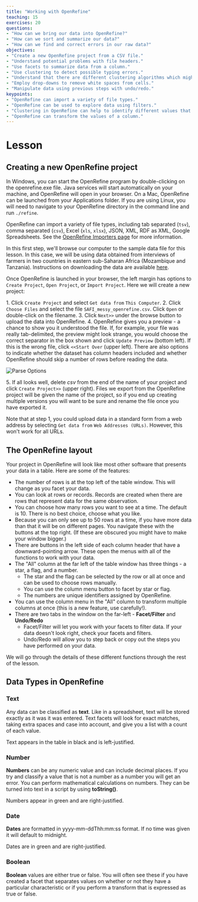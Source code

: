 ```yaml
---
title: "Working with OpenRefine"
teaching: 15
exercises: 20
questions:
- "How can we bring our data into OpenRefine?"
- "How can we sort and summarize our data?"
- "How can we find and correct errors in our raw data?"
objectives:
- "Create a new OpenRefine project from a CSV file."
- "Understand potential problems with file headers."
- "Use facets to summarize data from a column."
- "Use clustering to detect possible typing errors."
- "Understand that there are different clustering algorithms which might give different results."
- "Employ drop-downs to remove white spaces from cells."
- "Manipulate data using previous steps with undo/redo."
keypoints:
- "OpenRefine can import a variety of file types."
- "OpenRefine can be used to explore data using filters."
- "Clustering in OpenRefine can help to identify different values that might mean the same thing."
- "OpenRefine can transform the values of a column."
---
```


# Lesson

## Creating a new OpenRefine project

In Windows, you can start the OpenRefine program by double-clicking on the openrefine.exe file. Java services will start automatically on your machine, and OpenRefine will open in your browser. On a Mac, OpenRefine can be launched from your Applications folder. If you are using Linux, you will need to navigate to your OpenRefine directory in the command line and run `./refine`.

OpenRefine can import a variety of file types, including tab separated (`tsv`), comma separated (`csv`), Excel (`xls`, `xlsx`), JSON, XML, RDF as XML, Google Spreadsheets. See the [OpenRefine Importers page](https://github.com/OpenRefine/OpenRefine/wiki/Importers) for more information.

In this first step, we'll browse our computer to the sample data file for this lesson.
In this case, we will be using data obtained from interviews of farmers in two countries in eastern sub-Saharan Africa (Mozambique and Tanzania).
Instructions on downloading the data are available
[here]({{site.baseurl}}/setup.html).

Once OpenRefine is launched in your browser, the left margin has options to `Create Project`, `Open Project`, or `Import Project`. Here we will create a new project:

1\. Click `Create Project` and select `Get data from` `This Computer`.
2\. Click `Choose Files` and select the file `SAFI_messy_openrefine.csv`. Click `Open` or double-click on the filename.
3\. Click `Next>>` under the browse button to upload the data into OpenRefine.
4\. OpenRefine gives you a preview - a chance to show you it understood the file. If, for example, your file was really tab-delimited, the preview might look strange, you would choose the correct separator in the box shown and click `Update Preview` (bottom left). If this is the wrong file, click `<<Start Over` (upper left).  There are also options to indicate whether the dataset has column headers included and whether OpenRefine should skip a number of rows before reading the data.

![Parse Options](../fig/OR_01_parse_options.png)

5\. If all looks well, delete *csv* from the end of the name of your project and click `Create Project>>` (upper right). Files we export from the OpenRefine project will be given the name of the project, so if you end up creating multiple versions you will want to be sure and rename the file once you have exported it. 

Note that at step 1, you could upload data in a standard form from a web address by selecting `Get data from` `Web Addresses (URLs)`. However, this won't work for all URLs.

## The OpenRefine layout

Your project in OpenRefine will look like most other software that presents your data in a table. Here are some of the features:
* The number of rows is at the top left of the table window. This will change as you facet your data.
* You can look at rows or records. Records are created when there are rows that represent data for the same observation. 
* You can choose how many rows you want to see at a time. The default is 10. There is no best choice, choose what you like.
* Because you can only see up to 50 rows at a time, if you have more data than that it will be on different pages. You navigate these with the buttons at the top right. (If these are obscured you might have to make your window bigger.)
* There are buttons in the left side of each column header that have a downward-pointing arrow. These open the menus with all of the functions to work with your data. 
* The "All" column at the far left of the table window has three things - a star, a flag, and a number. 
	* The star and the flag can be selected by the row or all at once and can be used to choose rows manually. 
	* You can use the column menu button to facet by star or flag. 
	* The numbers are unique identifiers assigned by OpenRefine.
* You can use the column menu in the "All" column to transform multiple columns at once (this is a new feature, use carefully!).
* There are two tabs in the window on the far-left - **Facet/Filter** and **Undo/Redo** 
	* Facet/Filter will let you work with your facets to filter data. If your data doesn't look right, check your facets and filters.
	* Undo/Redo will allow you to step back or copy out the steps you have performed on your data.

We will go through the details of these different functions through the rest of the lesson.

## Data Types in OpenRefine

### Text

Any data can be classified as **text**. Like in a spreadsheet, text will be stored exactly as it was it was entered. Text facets will look for exact matches, taking extra spaces and case into account, and give you a list with a count of each value.

Text appears in the table in black and is left-justified. 

### Number

**Numbers** can be any numeric value and can include decimal places. If you try and classify a value that is not a number as a number you will get an error. You can perform mathematical calculations on numbers. They can be turned into text in a script by using **toString()**.

Numbers appear in green and are right-justified.

### Date

**Dates** are formatted in yyyy-mm-ddThh:mm:ss format. If no time was given it will default to midnight. 

Dates are in green and are right-justified.

### Boolean

**Boolean** values are either true or false. You will often see these if you have created a facet that separates values on whether or not they have a particular characteristic or if you perform a transform that is expressed as true or false.  






